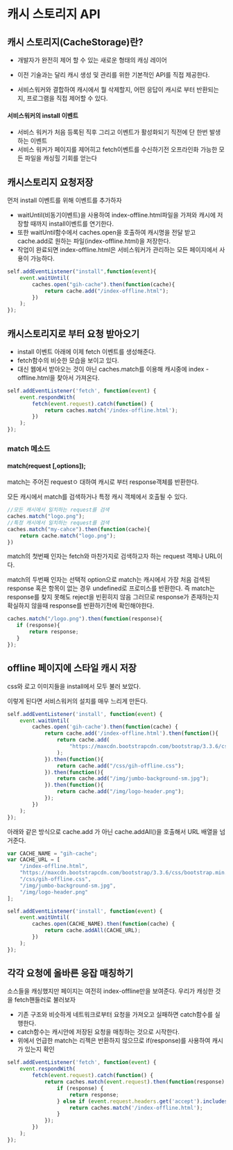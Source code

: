 # 캐시 스토리지 API

## 캐시 스토리지(CacheStorage)란?

* 개발자가 완전히 제어 할 수 있는 새로운 형태의 캐싱 레이어

* 이전 기술과는 달리 캐시 생성 및 관리를 위한 기본적인 API를 직접 제공한다. 
* 서비스워커와 결합하여 캐시에서 뭘 삭제할지, 어떤 응답이 캐시로 부터 반환되는지, 프로그램을 직접 제어할 수 있다.





#### 서비스워커의 install 이벤트 

* 서비스 워커가 처음 등록된 직후 그리고 이벤트가 활성화되기 직전에 단 한번 발생하는 이벤트
* 서비스 워커가 페이지를 제어히고 fetch이벤트를 수신하기전 오프라인화 가능한 모든 파일을 캐싱힐 기회를 얻는다





## 캐시스토리지 요청저장

먼저 install 이벤트를 위해 이벤트를 추가하자

* waitUntil(비동기이벤트)을 사용하여 index-offline.html파일을 가져와 캐시에 저장할 때까지 install이벤트를 연기한다. 
* 또한 waitUntil함수에서 caches.open을 호출하여 캐시명을 전달 받고 cache.add로 원하는 파일(index-offline.html)을 저장한다. 
* 작업이 완료되면 index-offline.html은 서비스워커가 관리하는 모든 페이지에서 사용이 가능하다.

```javascript
self.addEventListener("install",function(event){
    event.waitUntil(
        caches.open("gih-cache").then(function(cache){
            return cache.add("/index-offline.html");
        })
    );
});
```



## 캐시스토리지로 부터 요청 받아오기

* install 이벤트 아래에 이제 fetch 이벤트를 생성해준다.
* fetch함수의 비슷한 모습을 보이고 있다.
* 대신 웹에서 받아오는 것이 아닌 caches.match를 이용해 캐시중에 index -offline.html을 찾아서 가져온다.

```javascript
self.addEventListener('fetch', function(event) {
    event.respondWith(
        fetch(event.request).catch(function() {
            return caches.match('/index-offline.html');
        })
    );
});
```





### match 메소드

#### match(request [,options]);

match는 주어진 requestㅇ 대하여 캐시로 부터 response객체를 반환한다.

모든 캐시에서 match를 검색하거나 특정 캐시 객체에서 호출될 수 있다.

```javascript
//모든 캐시에서 일치하는 request를 검색
caches.match("logo.png");
//특정 캐시에서 일치하는 request를 검색
caches.match("my-cahce").then(function(cache){
    return cache.match("logo.png");
})
```

match의 첫번째 인자는 fetch와 마찬가지로 검색하고자 하는 request 객체나 URL이다.

match의 두번째 인자는 선택적 option으로 match는 캐시에서 가장 처음 검색된 response 혹은 항목이 없는 경우 undefined로 프로미스를 반환한다. 즉 match는 response를 찾지 못해도 reject을 빈횐히지 않음 그러므로 response가 존재하는지 확실하지 않을때 response를 반환하기전에 확인해야한다.

```javascript
caches.match("/logo.png").then(function(response){
   if (response){
       return response;
   } 
});
```



## offline 페이지에 스타일 캐시 저장

css와 로고 이미지들을 install에서 모두 불러 보았다. 

이렇게 된다면 서비스워커의 설치를 매우 느리게 만든다.

```javascript
self.addEventListener('install', function(event) {
    event.waitUntil(
        caches.open('gih-cache').then(function(cache) {
            return cache.add('/index-offline.html').then(function(){
                return cache.add(
                    "https://maxcdn.bootstrapcdn.com/bootstrap/3.3.6/css/bootstrap.min.css"
                );
            }).then(function(){
                return cache.add("/css/gih-offline.css");
            }).then(function(){
                return cache.add("/img/jumbo-background-sm.jpg");
            }).then(function(){
                return cache.add("/img/logo-header.png");
            });
        })
    );
});

```

아래와 같은 방식으로 cache.add 가 아닌 cache.addAll()을 호출해서 URL 배열을 넘거준다. 

```javascript
var CACHE_NAME = "gih-cache";
var CACHE_URL = [
    "/index-offline.html",
    "https://maxcdn.bootstrapcdn.com/bootstrap/3.3.6/css/bootstrap.min.css",
    "/css/gih-offline.css",
    "/img/jumbo-background-sm.jpg",
    "/img/logo-header.png"
];

self.addEventListener('install', function(event) {
    event.waitUntil(
        caches.open(CACHE_NAME).then(function(cache) {
            return cache.addAll(CACHE_URL);
        })
    );
});
```



## 각각 요청에 올바른 응잡 매칭하기

소스들을 캐싱했지만 페이지는 여전히 index-offline만을 보여준다. 우리가 캐싱한 것을 fetch핸들러로 불러보자

* 기존 구조와 비슷하게 네트워크로부터 요청을 가져오고 실패하면 catch함수를 실행한다.
* catch함수는 캐시안에 저장된 요청을 매칭하는 것으로 시작한다. 
* 위에서 언급한 match는 리젝은 반환하지 않으므로 if(response)를 사용하여 캐시가 있는지 확인 

```javascript
self.addEventListener('fetch', function(event) {
    event.respondWith(
        fetch(event.request).catch(function() {
            return caches.match(event.request).then(function(response) {
                if (response) {
                    return response;
                } else if (event.request.headers.get('accept').includes('text/html')) {
                    return caches.match('/index-offline.html');
                }
            });
        })
    );
});
```

  
